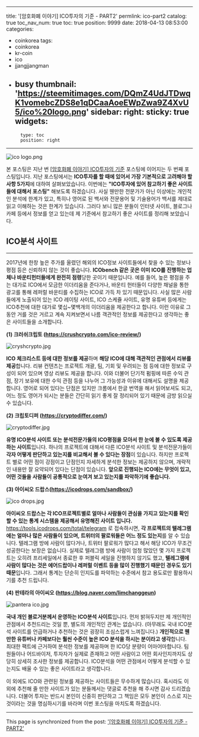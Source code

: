 
---
title: '[암호화폐 이야기] ICO투자의 기준 - PART2'
permlink: ico-part2
catalog: true
toc_nav_num: true
toc: true
position: 9999
date: 2018-04-13 08:53:00
categories:
- coinkorea
tags:
- coinkorea
- kr-coin
- ico
- jjangjjangman
- busy
thumbnail: 'https://steemitimages.com/DQmZ4UdJTDwqK1vomebcZDS8e1qDCaaAoeEWpZwa9Z4XvU5/ico%20logo.png'
sidebar:
    right:
        sticky: true
widgets:
    -
        type: toc
        position: right
---


![ico logo.png](https://steemitimages.com/DQmZ4UdJTDwqK1vomebcZDS8e1qDCaaAoeEWpZwa9Z4XvU5/ico%20logo.png)

본 포스팅은 지난 번 [[암호화폐 이야기] ICO투자의 기준](https://steemit.com/hellocrypto/@donekim/ico) 포스팅에 이어지는 두 번째 포스팅입니다. 지난 포스팅에서는 **ICO투자를 할 때에 있어서 가장 기본적으로 고려해야 할 사항 5가지**에 대하여 살펴보았습니다. 이번에는 **"ICO투자에 있어 참고하기 좋은 사이트들에 대해서 포스팅"** 해보도록 하겠습니다. 사실 웬만한 전문가가 아닌 이상에는 개인적인 분석에 한계가 있고, 특히나 영어로 된 백서와 전문용어 및 기술용어가 백서를 제대로 읽고 이해하는 것은 한계가 있습니다. 그러다 보니 많은 분들이 인터넷 사이트, 블로그나 카페 등에서 정보를 얻고 있는데 제 기준에서 참고하기 좋은 사이트를 정리해 보았습니다.




##  ICO분석 사이트
***
2017년에 한창 높은 주가를 올렸던 해외의 ICO정보 사이트들에서 찾을 수 있는 정보나 평점 등은 신뢰하지 않는 것이 좋습니다. **ICObench 같은 곳은 이미 ICO를 진행하는 업체나 바운티헌터들에게 완전히 점령**당한 곳이기 때문입니다. 예를 들어, 높은 평점을 주는 대가로 ICO에서 모금한 이더리움을 준다거나, 바운티 헌터들이 다양한 채널을 통한 광고를 통해 레퍼럴 바운티를 수집하는 ICO로 가득 차 있기 때문입니다. 사실 많은 사람들에게 노출되어 있는 ICO 레이팅 사이트, ICO 스케쥴 사이트, 유명 유튜버 등에게는 ICO추천에 대한 대가로 몇십~몇백개의 이더리움을 제공한다고 합니다. 이런 이유로 그동안 거를 것은 거르고 계속 지켜보면서 나름 객관적인 정보를 제공한다고 생각하는 좋은 사이트들을 소개합니다.

**(1) 크러쉬크립토 (https://crushcrypto.com/ico-review/)**

![cryshcrypto.jpg](https://steemitimages.com/DQmeXqc26q9HSQ5jtNL7DQkDeU4nqT2S2z6mLrpvjFhBzFd/cryshcrypto.jpg)

**ICO 체크리스트 등에 대한 정보를 제공**하며 **해당 ICO에 대해 객관적인 관점에서 리뷰를 제공**합니다. 리뷰 컨텐츠는 프로젝트 개괄, 팀, 기회 및 우려되는 점 등에 대한 정보로 구성이 되어 있으며 영상 리뷰도 제공을 합니다. 이와 더불어 단기적 펌핑에 따른 수익 관점, 장기 보유에 대한 수익 관점 등을 나누어 그 가능성과 이유에 대해서도 설명을 제공합니다. 영어로 되어 있다는 단점은 있지만 크롬에서 한글 번역을 해서 읽어보셔도 되고, 어느 정도 영어가 되시는 분들은 간단히 읽기 좋게 잘 정리되어 있기 때문에 금방 읽으실 수 있습니다. 


**(2) 크립토디퍼 (https://cryptodiffer.com/)**

![cryptodiffer.jpg](https://steemitimages.com/DQmY2i2e9WSy4dHP7bN4eekKtybtaL1p3VceAZUZrfjD45A/cryptodiffer.jpg)


**유명 ICO분석 사이트 또는 분석전문가들의 ICO평점을 모아서  한 눈에 볼 수 있도록 제공하는 사이트**입니다. 하나의 프로젝트에 대해서 다른 ICO분석 사이트 및 분석전문가들이 **각자 어떻게 판단하고 있는지를 비교해서 볼 수 있다는 장점**이 있습니다. 하지만 프로젝트 별로 어떤 점이 강점이고 단점인지 자세하게 분석한 정보는 제공하지 않으며, 개략적인 내용만 잘 요약되어 있다는 단점이 있습니다. **앞으로 진행되는 ICO에는 무엇이 있고, 어떤 것들을 사람들이 공통적으로 눈여겨 보고 있는지를 파악하기에 좋습니다.**


**(3) 아이씨오 드랍스(https://icodrops.com/sandbox/)**

![ico drops.jpg](https://steemitimages.com/DQmUt6DPxE37irkySMvNnwXDJczRGErnfTah1bL22Kx62LY/ico%20drops.jpg)


**아이씨오 드랍스는 각 ICO프로젝트별로 얼마나 사람들이 관심을 가지고 있는지를 확인할 수 있는 통계 시스템을 제공해서 유명해진 사이트 입니다.** https://tools.icodrops.com/total/telegram 로 접속하시면, **각 프로젝트의 텔레그램에는 얼마나 많은 사람들이 있으며, 트위터의 팔로워들은 어느 정도 있는지**를 알 수 있습니다. 텔레그램 방에 사람이 많다거나, 트위터 팔로워가 많다고 해서 해당 ICO가 무조건 성공한다는 보장은 없습니다. 실제로 텔레그램 방에 사람이 엄청 많았던 몇 가지 프로젝트는 오히려 프리세일에서 종료한 후 퍼블릭 세일을 진행하지 않기도 했고, **텔레그램에 사람이 많다는 것은 에어드랍이나 레퍼럴 이벤트 등을 많이 진행했기 때문인 경우도 있기 때문**입니다. 그래서 통계는 단순히 인지도를 파악하는 수준에서 참고 용도로만 활용하시기를 추천 드립니다.


**(4) 판테라의 아이씨오 (https://blog.naver.com/limchanggeun)**


![pantera ico.jpg](https://steemitimages.com/DQmdxARWPYZcaa2pYYwW9SQkXdRAbCizzfQHLC9sieBHoJ2/pantera%20ico.jpg)

**국내 개인 블로거분께서 운영하는 ICO분석 사이트**입니다. 먼저 밝혀두지만 제 개인적인 관점에서 추천드리는 것일 뿐, 별도의 개인적인 관계는 없습니다. (아무래도 국내 ICO분석 사이트를 언급하거나 추천하는 것은 굉장히 조심스럽게 느껴집니다.) **개인적으로 웬만한 유튜버나 카페보다는 훨씬 수준이 높은 ICO 분석을 하시는 분이라고 생각**합니다. 최대한 팩트에 근거하여 분석한 정보를 제공하며 한 ICO당 분량이 어마어마합니다. 팀원들이나 어드바이저, 투자자가 실제로 존재하고 어떤 사람이고 어떤 회사인지까지도 상당히 상세히 조사한 정보를 제공합니다. ICO분석을 어떤 관점에서 어떻게 분석할 수 있는지도 배울 수 있는 좋은 사이트라고 생각합니다.

이 외에도 ICO와 관련된 정보를 제공하는 사이트들은 무수하게 많습니다. 혹시라도 이외에 추천해 줄 만한 사이트가 있는 분들께서는 댓글로 추천을 해 주시면 감사 드리겠습니다. 더불어 투자는 반드시 본인이 신중히 판단하고 그 책임은 모두 본인이 스스로 지는 것이라는 것을 명심하시기를 바라며 이번 포스팅을 마치도록 하겠습니다.

- - -

This page is synchronized from the post: ['[암호화폐 이야기] ICO투자의 기준 - PART2'](https://steemit.com/@donekim/ico-part2)

